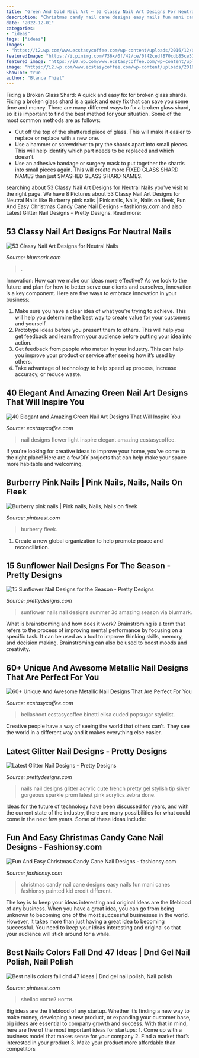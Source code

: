 ```yaml
---
title: "Green And Gold Nail Art ~ 53 Classy Nail Art Designs For Neutral Nails"
description: "Christmas candy nail cane designs easy nails fun mani canes fashionsy painted kid credit different"
date: "2022-12-01"
categories:
- "ideas"
tags: ["ideas"]
images:
- "https://i2.wp.com/www.ecstasycoffee.com/wp-content/uploads/2016/12/Create-silver-metallic-French-tips-alongside-a-gradient-pink-polish.jpg?resize=600%2C899&amp;ssl=1"
featuredImage: "https://i.pinimg.com/736x/0f/42/ce/0f42cedf870cdb85ce510f6390c6b9c1.jpg"
featured_image: "https://i0.wp.com/www.ecstasycoffee.com/wp-content/uploads/2016/08/Flower-Nail-Design-on-Light-Green-Bases.jpg"
image: "https://i2.wp.com/www.ecstasycoffee.com/wp-content/uploads/2016/12/Create-silver-metallic-French-tips-alongside-a-gradient-pink-polish.jpg?resize=600%2C899&amp;ssl=1"
ShowToc: true
author: "Blanca Thiel"
---
```



Fixing a Broken Glass Shard: A quick and easy fix for broken glass shards.
Fixing a broken glass shard is a quick and easy fix that can save you some time and money. There are many different ways to fix a broken glass shard, so it is important to find the best method for your situation. Some of the most common methods are as follows:
- Cut off the top of the shattered piece of glass. This will make it easier to replace or replace with a new one.
- Use a hammer or screwdriver to pry the shards apart into small pieces. This will help identify which part needs to be replaced and which doesn’t.
- Use an adhesive bandage or surgery mask to put together the shards into small pieces again. This will create more FIXED GLASS SHARD NAMES than just SMASHED GLASS SHARD NAMES.

	

		
searching about 53 Classy Nail Art Designs for Neutral Nails you've visit to the right page. We have 8 Pictures about 53 Classy Nail Art Designs for Neutral Nails like Burberry pink nails | Pink nails, Nails, Nails on fleek, Fun And Easy Christmas Candy Cane Nail Designs - fashionsy.com and also Latest Glitter Nail Designs - Pretty Designs. Read more:
		
    
## 53 Classy Nail Art Designs For Neutral Nails

<img loading=lazy src="https://www.blurmark.com/wp-content/uploads/2017/04/Coffin-Nails-1-1024x1024.jpg" onerror="this.onerror=null;this.src='https://tse4.mm.bing.net/th?id=OIP.pPVIadhhjssx_ywBMvUSZQHaHa&amp;pid=15.1';" alt="53 Classy Nail Art Designs for Neutral Nails">

_Source: blurmark.com_

>. 

	

Innovation: How can we make our ideas more effective?
As we look to the future and plan for how to better serve our clients and ourselves, innovation is a key component. Here are five ways to embrace innovation in your business: 
1. Make sure you have a clear idea of what you’re trying to achieve. This will help you determine the best way to create value for your customers and yourself. 
2. Prototype ideas before you present them to others. This will help you get feedback and learn from your audience before putting your idea into action. 
3. Get feedback from people who matter in your industry. This can help you improve your product or service after seeing how it’s used by others. 
4. Take advantage of technology to help speed up process, increase accuracy, or reduce waste.

    
## 40 Elegant And Amazing Green Nail Art Designs That Will Inspire You

<img loading=lazy src="https://i0.wp.com/www.ecstasycoffee.com/wp-content/uploads/2016/08/Flower-Nail-Design-on-Light-Green-Bases.jpg" onerror="this.onerror=null;this.src='https://tse2.mm.bing.net/th?id=OIP.dBgY7oRlXwUwwdjNhlIOvgHaHa&amp;pid=15.1';" alt="40 Elegant and Amazing Green Nail Art Designs That Will Inspire You">

_Source: ecstasycoffee.com_

>nail designs flower light inspire elegant amazing ecstasycoffee. 

	

If you're looking for creative ideas to improve your home, you've come to the right place! Here are a fewDIY projects that can help make your space more habitable and welcoming.

    
## Burberry Pink Nails | Pink Nails, Nails, Nails On Fleek

<img loading=lazy src="https://i.pinimg.com/736x/0f/42/ce/0f42cedf870cdb85ce510f6390c6b9c1.jpg" onerror="this.onerror=null;this.src='https://tse2.mm.bing.net/th?id=OIP.GfuguG6vsh5fAOf6f7XqgAHaJ3&amp;pid=15.1';" alt="Burberry pink nails | Pink nails, Nails, Nails on fleek">

_Source: pinterest.com_

>burberry fleek. 

	

1. Create a new global organization to help promote peace and reconciliation.

    
## 15 Sunflower Nail Designs For The Season - Pretty Designs

<img loading=lazy src="https://www.prettydesigns.com/wp-content/uploads/2014/06/3D-Sunflower-Nails.jpg" onerror="this.onerror=null;this.src='https://tse4.mm.bing.net/th?id=OIP.xjlkz4syPrYAf3MMquZRfgHaJ3&amp;pid=15.1';" alt="15 Sunflower Nail Designs for the Season - Pretty Designs">

_Source: prettydesigns.com_

>sunflower nails nail designs summer 3d amazing season via blurmark. 

	

What is brainstroming and how does it work?
Brainstroming is a term that refers to the process of improving mental performance by focusing on a specific task. It can be used as a tool to improve thinking skills, memory, and decision making. Brainstroming can also be used to boost moods and creativity.

    
## 60+ Unique And Awesome Metallic Nail Designs That Are Perfect For You

<img loading=lazy src="https://i2.wp.com/www.ecstasycoffee.com/wp-content/uploads/2016/12/Create-silver-metallic-French-tips-alongside-a-gradient-pink-polish.jpg?resize=600%2C899&amp;ssl=1" onerror="this.onerror=null;this.src='https://tse4.mm.bing.net/th?id=OIP.l072gyoRtv2TnQiYh-7F1gHaLG&amp;pid=15.1';" alt="60+ Unique And Awesome Metallic Nail Designs That Are Perfect For You">

_Source: ecstasycoffee.com_

>bellashoot ecstasycoffee binetti elisa cuded popsugar stylelist. 

	

Creative people have a way of seeing the world that others can't. They see the world in a different way and it makes everything else easier.

    
## Latest Glitter Nail Designs - Pretty Designs

<img loading=lazy src="https://www.prettydesigns.com/wp-content/uploads/2014/07/Stylish-Glitter-Nails.jpg" onerror="this.onerror=null;this.src='https://tse2.mm.bing.net/th?id=OIP.3JdXh3QmPDeJOn29YCK4HQHaJ3&amp;pid=15.1';" alt="Latest Glitter Nail Designs - Pretty Designs">

_Source: prettydesigns.com_

>nails nail designs glitter acrylic cute french pretty gel stylish tip silver gorgeous sparkle prom latest pink acrylics zebra done. 

	

Ideas for the future of technology have been discussed for years, and with the current state of the industry, there are many possibilities for what could come in the next few years. Some of these ideas include: 

    
## Fun And Easy Christmas Candy Cane Nail Designs - Fashionsy.com

<img loading=lazy src="https://fashionsy.com/wp-content/uploads/2014/11/nail-147.7-630x840.jpg" onerror="this.onerror=null;this.src='https://tse2.mm.bing.net/th?id=OIP.PewRpNNXiuQD8Fb3aFzdywHaJ4&amp;pid=15.1';" alt="Fun And Easy Christmas Candy Cane Nail Designs - fashionsy.com">

_Source: fashionsy.com_

>christmas candy nail cane designs easy nails fun mani canes fashionsy painted kid credit different. 

	

The key is to keep your ideas interesting and original
Ideas are the lifeblood of any business. When you have a great idea, you can go from being unknown to becoming one of the most successful businesses in the world. However, it takes more than just having a great idea to becoming successful. You need to keep your ideas interesting and original so that your audience will stick around for a while.

    
## Best Nails Colors Fall Dnd 47 Ideas | Dnd Gel Nail Polish, Nail Polish

<img loading=lazy src="https://i.pinimg.com/736x/37/12/99/37129942453b7735a02d5b7483dd5a9a.jpg" onerror="this.onerror=null;this.src='https://tse4.mm.bing.net/th?id=OIP.c5EU1xSxQqTd6VP6HbKDlwAAAA&amp;pid=15.1';" alt="Best nails colors fall dnd 47 Ideas | Dnd gel nail polish, Nail polish">

_Source: pinterest.com_

>shellac ногтей ногти. 

	

Big ideas are the lifeblood of any startup. Whether it’s finding a new way to make money, developing a new product, or expanding your customer base, big ideas are essential to company growth and success. With that in mind, here are five of the most important ideas for startups: 1. Come up with a business model that makes sense for your company 2. Find a market that’s interested in your product 3. Make your product more affordable than competitors 
